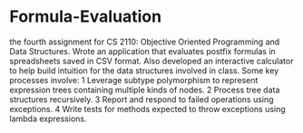 # Formula-Evaluation
the fourth assignment for CS 2110: Objective Oriented Programming and Data Structures.
Wrote an application that evaluates postfix formulas in spreadsheets saved in CSV format. Also developed an interactive calculator to help build intuition for the data structures involved in class. 
Some key processes involve:
1 Leverage subtype polymorphism to represent expression trees containing multiple kinds of nodes.
2 Process tree data structures recursively.
3 Report and respond to failed operations using exceptions.
4 Write tests for methods expected to throw exceptions using lambda expressions.
